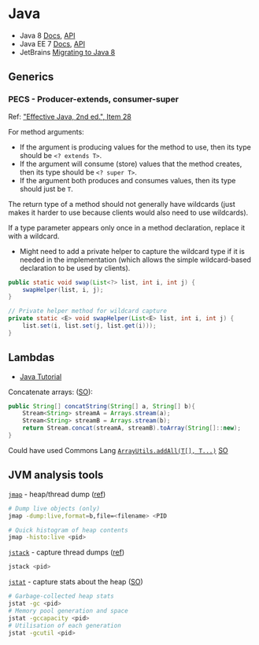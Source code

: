 # Java

* Java 8 [Docs](http://docs.oracle.com/javase/8/docs/), [API](http://docs.oracle.com/javase/8/docs/api/index.html)
* Java EE 7 [Docs](http://docs.oracle.com/javaee/7/), [API](http://docs.oracle.com/javaee/7/api/index.html)
* JetBrains [Migrating to Java 8](https://www.jetbrains.com/idea/help/tutorial-migrating-to-java-8.html)

## Generics

### PECS - Producer-extends, consumer-super

Ref: ["Effective Java, 2nd ed.", Item 28](https://www.safaribooksonline.com/library/view/effective-java/9780137150021/ch05.html#ch05lev1sec6)

For method arguments:
* If the argument is producing values for the method to use, then its type should be `<? extends T>`.
* If the argument will consume (store) values that the method creates, then its type should be `<? super T>`.
* If the argument both produces and consumes values, then its type should just be `T`.

The return type of a method should not generally have wildcards
(just makes it harder to use because clients would also need to use wildcards).

If a type parameter appears only once in a method declaration, replace it with a wildcard.

* Might need to add a private helper to capture the wildcard type if it is needed in the implementation
(which allows the simple wildcard-based declaration to be used by clients).

```java
public static void swap(List<?> list, int i, int j) {
    swapHelper(list, i, j);
}

// Private helper method for wildcard capture
private static <E> void swapHelper(List<E> list, int i, int j) {
    list.set(i, list.set(j, list.get(i)));
}
```

## Lambdas

* [Java Tutorial](http://docs.oracle.com/javase/tutorial/java/javaOO/lambdaexpressions.html)

Concatenate arrays: ([SO](http://stackoverflow.com/a/35315750/125246)):

```java
public String[] concatString(String[] a, String[] b){ 
    Stream<String> streamA = Arrays.stream(a);
    Stream<String> streamB = Arrays.stream(b);
    return Stream.concat(streamA, streamB).toArray(String[]::new); 
}
```

Could have used Commons Lang [`ArrayUtils.addAll(T[], T...)`](http://commons.apache.org/proper/commons-lang/javadocs/api-3.1/org/apache/commons/lang3/ArrayUtils.html#addAll%28T%5B%5D,%20T...%29) [SO](http://stackoverflow.com/a/80559/125246)

## JVM analysis tools

[`jmap`](https://docs.oracle.com/javase/8/docs/technotes/tools/unix/jmap.html) - heap/thread dump ([ref](https://blog.codecentric.de/en/2011/08/create-and-understand-java-heapdumps-act-4/))

```sh
# Dump live objects (only)
jmap -dump:live,format=b,file=<filename> <PID

# Quick histogram of heap contents
jmap -histo:live <pid>
```

[`jstack`](https://docs.oracle.com/javase/8/docs/technotes/tools/unix/jstack.html) - capture thread dumps ([ref](https://helpx.adobe.com/experience-manager/kb/TakeThreadDump.html))

```sh
jstack <pid>
```

[`jstat`](https://docs.oracle.com/javase/8/docs/technotes/tools/unix/jstat.html) - capture stats about the heap ([SO](http://stackoverflow.com/a/12802597/125246))

```sh
# Garbage-collected heap stats
jstat -gc <pid>
# Memory pool generation and space
jstat -gccapacity <pid>
# Utilisation of each generation
jstat -gcutil <pid>
```
